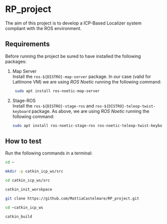 # RP_project
The aim of this project is to develop a ICP-Based Localizer system compliant with the ROS environment. 

## Requirements
Before running the project be sured to have installed the following packages:

1) Map Server
\
Install the `ros-${DISTRO}-map-server` package. In our case (valid for Lattinone VM) we are using _ROS Noetic_ running the following command:
   ```sh
    sudo apt install ros-noetic-map-server
   ```
2) Stage-ROS
\
Install the `ros-${DISTRO}-stage-ros` and `ros-${DISTRO}-teleop-twist-keyboard` package. As above, we are using _ROS Noetic_ running the following command:
     ```sh
     sudo apt install ros-noetic-stage-ros ros-noetic-teleop-twist-keyboard
     ```
## How to test
Run the following commands in a terminal:
```sh
cd ~

mkdir -p catkin_icp_ws/src

cd catkin_icp_ws/src

catkin_init_worskpace

git clone https://github.com/MattiaCastelmare/RP_project.git

cd ~catkin_icp_ws

catkin_build
